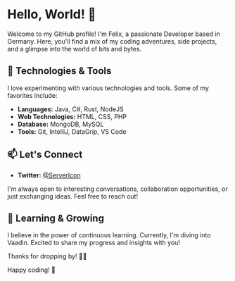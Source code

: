 # Hello, World! 👋

Welcome to my GitHub profile! I'm Felix, a passionate Developer based in Germany. Here, you'll find a mix of my coding adventures, side projects, and a glimpse into the world of bits and bytes.

## 🔧 Technologies & Tools

I love experimenting with various technologies and tools. Some of my favorites include:

- **Languages:** Java, C#, Rust, NodeJS
- **Web Technologies:** HTML, CSS, PHP
- **Database:** MongoDB, MySQL
- **Tools:** Git, IntelliJ, DataGrip, VS Code

<!--
## 🚀 Projects

Here are a few projects that I'm proud of:

1. **[Project 1](#)**
   - Description: Brief project overview.
   - Technologies: List of technologies used.
   - Demo: [Link to live demo]

2. **[Project 2](#)**
   - Description: Brief project overview.
   - Technologies: List of technologies used.
   - Demo: [Link to live demo]

3. **[Project 3](#)**
   - Description: Brief project overview.
   - Technologies: List of technologies used.
   - Demo: [Link to live demo]

Feel free to explore these projects, and don't hesitate to open issues or submit pull requests if you have any suggestions or improvements!
-->

## 📫 Let's Connect

- **Twitter:** [@ServerIcon](#)

I'm always open to interesting conversations, collaboration opportunities, or just exchanging ideas. Feel free to reach out!

## 🌱 Learning & Growing

I believe in the power of continuous learning. Currently, I'm diving into Vaadin. Excited to share my progress and insights with you!

Thanks for dropping by! 🚀✨

Happy coding! 🎉
